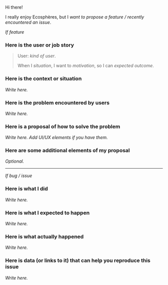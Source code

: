 Hi there!

I really enjoy Ecosphères, but I _want to propose a feature / recently encountered an issue_.

_If feature_

### Here is the user or job story

> User: _kind of user_.
>
> When I _situation_,
> I want to _motivation_,
> so I can _expected outcome_.

### Here is the context or situation

_Write here._

### Here is the problem encountered by users

_Write here._

### Here is a proposal of how to solve the problem

_Write here. Add UI/UX elements if you have them._

### Here are some additional elements of my proposal

_Optional._

---

_If bug / issue_

### Here is what I did

_Write here._

### Here is what I expected to happen

_Write here._

### Here is what actually happened

_Write here._

### Here is data (or links to it) that can help you reproduce this issue

_Write here._